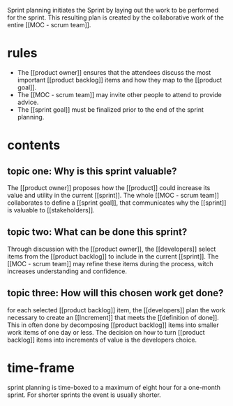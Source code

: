 Sprint planning initiates the Sprint by laying out the work to be performed for the sprint. This resulting plan is created by the collaborative work of the entire [[MOC - scrum team]].

# rules 
- The [[product owner]] ensures that the attendees discuss the most important [[product backlog]] items and how they map to the [[product goal]].
- The [[MOC - scrum team]] may invite other people to attend to provide advice.
- The [[sprint goal]] must be finalized prior to the end of the sprint planning.

# contents
## topic one: Why is this sprint valuable?
The [[product owner]] proposes how the [[product]] could increase its value and utility in the current [[sprint]]. The whole [[MOC - scrum team]] collaborates to define a [[sprint goal]], that communicates why the [[sprint]] is valuable to [[stakeholders]].

## topic two: What can be done this sprint?
Through discussion with the [[product owner]], the [[developers]] select items from the [[product backlog]] to include in the current [[sprint]]. The [[MOC - scrum team]] may refine these items during the process, witch increases understanding and confidence.

## topic three: How will this chosen work get done?
for each selected [[product backlog]] item, the [[developers]] plan the work necessary to create an [[Increment]] that meets the [[definition of done]]. This in often done by decomposing [[product backlog]] items into smaller work items of one day or less. The decision on how to turn [[product backlog]] items into increments of value is the developers choice.

# time-frame
sprint planning is time-boxed to a maximum of eight hour for a one-month sprint. For shorter sprints the event is usually shorter.
